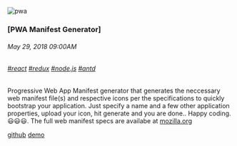 ![pwa](/images/pwa/01.png)
### [PWA Manifest Generator]
###### May 29, 2018 09:00AM
###### [#react]() [#redux]() [#node.js]() [#antd]()
Progressive Web App Manifest generator that generates the neccessary web manifest file(s) and respective icons per the 
specifications to quickly bootstrap your application. Just specify a name and a few other application properties, 
upload your icon, hit generate and you are done.. Happy coding. 😃😃😃.
The full web manifest specs are availabe at [mozilla.org](https://developer.mozilla.org/en-US/docs/Web/Manifest)

[github](https://github.com/karanja-simon/pwa-manifest-generator)
[demo](https://skaranja.com/apps/pwa)
